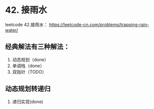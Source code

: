 # 42. 接雨水

leetcode 42.接雨水： https://leetcode-cn.com/problems/trapping-rain-water/

## 经典解法有三种解法：
1. 动态规划（done）
2. 单调栈（done）
3. 双指针（TODO）

## 动态规划转递归
1. 递归实现(done)
